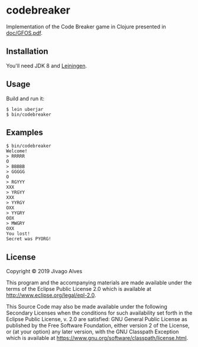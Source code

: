 # codebreaker

Implementation of the Code Breaker game in Clojure presented in [doc/GFOS.pdf](doc/GFOS.pdf).

## Installation

You'll need JDK 8 and [Leiningen](https://leiningen.org).

## Usage

Build and run it:
```
$ lein uberjar
$ bin/codebreaker
```

## Examples

```
$ bin/codebreaker
Welcome!
> RRRRR
O
> BBBBB
> GGGGG
O
> RGYYY
XXX
> YRGYY
XXX
> YYRGY
OXX
> YYGRY
OOX
> MWGRY
OXX
You lost!
Secret was PYORG!
```


## License

Copyright © 2019 Jivago Alves

This program and the accompanying materials are made available under the
terms of the Eclipse Public License 2.0 which is available at
http://www.eclipse.org/legal/epl-2.0.

This Source Code may also be made available under the following Secondary
Licenses when the conditions for such availability set forth in the Eclipse
Public License, v. 2.0 are satisfied: GNU General Public License as published by
the Free Software Foundation, either version 2 of the License, or (at your
option) any later version, with the GNU Classpath Exception which is available
at https://www.gnu.org/software/classpath/license.html.
